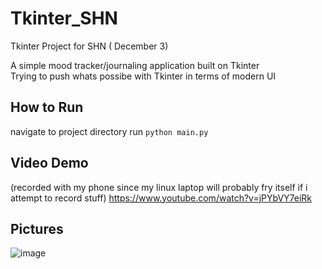 # Tkinter_SHN
Tkinter Project for SHN ( December 3)

A simple mood tracker/journaling application built on Tkinter
<br>
Trying to push whats possibe with Tkinter in terms of modern UI

## How to Run
navigate to project directory
run `python main.py`

## Video Demo
(recorded with my phone since my linux laptop will probably fry itself if i attempt to record stuff)
https://www.youtube.com/watch?v=jPYbVY7eiRk

## Pictures

![image](https://user-images.githubusercontent.com/62943847/205455646-07082c27-678a-4354-b084-0b66dd852f21.png)
